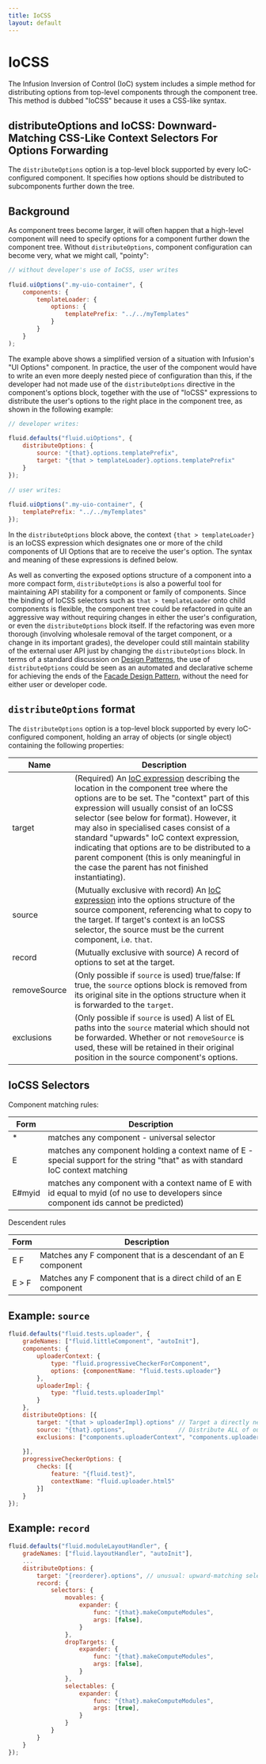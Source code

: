 ```yaml
---
title: IoCSS
layout: default
---
```


# IoCSS #

The Infusion Inversion of Control (IoC) system includes a simple method for distributing options from top-level components through the component tree. This method is dubbed "IoCSS" because it uses a CSS-like syntax.

## distributeOptions and IoCSS: Downward-Matching CSS-Like Context Selectors For Options Forwarding ##

The `distributeOptions` option is a top-level block supported by every IoC-configured component. It specifies how options should be distributed to subcomponents further down the tree.

## Background ##

As component trees become larger, it will often happen that a high-level component will need to specify options for a component further down the component tree. Without `distributeOptions`, component configuration can become very, what we might call, "pointy":

```javascript
// without developer's use of IoCSS, user writes
 
fluid.uiOptions(".my-uio-container", {
    components: {
        templateLoader: {
            options: {
                templatePrefix: "../../myTemplates"
            }
        }
    }
); 
```

The example above shows a simplified version of a situation with Infusion's "UI Options" component. In practice, the user of the component would have to write an even more deeply nested piece of configuration than this, if the developer had not made use of the `distributeOptions` directive in the component's options block, together with the use of "IoCSS" expressions to distribute the user's options to the right place in the component tree, as shown in the following example:

```javascript
// developer writes:
 
fluid.defaults("fluid.uiOptions", {
    distributeOptions: {
        source: "{that}.options.templatePrefix",
        target: "{that > templateLoader}.options.templatePrefix"
    }
});
 
// user writes:
 
fluid.uiOptions(".my-uio-container", {
    templatePrefix: "../../myTemplates"
});
```

In the `distributeOptions` block above, the context `{that > templateLoader}` is an IoCSS expression which designates one or more of the child components of UI Options that are to receive the user's option. The syntax and meaning of these expressions is defined below.

As well as converting the exposed options structure of a component into a more compact form, `distributeOptions` is also a powerful tool for maintaining API stability for a component or family of components. Since the binding of IoCSS selectors such as `that > templateLoader` onto child components is flexible, the component tree could be refactored in quite an aggressive way without requiring changes in either the user's configuration, or even the `distributeOptions` block itself. If the refactoring was even more thorough (involving wholesale removal of the target component, or a change in its important grades), the developer could still maintain stability of the external user API just by changing the `distributeOptions` block. In terms of a standard discussion on [Design Patterns](https://en.wikipedia.org/wiki/Software_design_pattern "Design Patterns"), the use of `distributeOptions` could be seen as an automated and declarative scheme for achieving the ends of the [Facade Design Pattern](https://en.wikipedia.org/wiki/Facade_pattern "Facade Design Pattern"), without the need for either user or developer code.

## `distributeOptions` format ##

The `distributeOptions` option is a top-level block supported by every IoC-configured component, holding an array of objects (or single object) containing the following properties:

| Name | Description |
|------|-------------|
|target|(Required) An [IoC expression](IoCReferences.md) describing the location in the component tree where the options are to be set. The "context" part of this expression will usually consist of an IoCSS selector (see below for format). However, it may also in specialised cases consist of a standard "upwards" IoC context expression, indicating that options are to be distributed to a parent component (this is only meaningful in the case the parent has not finished instantiating).|
|source|(Mutually exclusive with record) An [IoC expression](IoCReferences.md) into the options structure of the source component, referencing what to copy to the target. If target's context is an IoCSS selector, the source must be the current component, i.e. `that`.|
|record|(Mutually exclusive with source) A record of options to set at the target.|
|removeSource|(Only possible if `source` is used) true/false: If true, the `source` options block is removed from its original site in the options structure when it is forwarded to the `target`.|
|exclusions|(Only possible if `source` is used) A list of EL paths into the `source` material which should not be forwarded. Whether or not `removeSource` is used, these will be retained in their original position in the source component's options.|

## IoCSS Selectors ##

Component matching rules:

| Form | Description |
|------|-------------|
|*|matches any component - universal selector|
|E|matches any component holding a context name of E - special support for the string "that" as with standard IoC context matching|
|E#myid|matches any component with a context name of E with id equal to myid (of no use to developers since component ids cannot be predicted)|

Descendent rules

| Form | Description |
|------|-------------|
|E F|Matches any F component that is a descendant of an E component|
|E > F|Matches any F component that is a direct child of an E component|

## Example: `source` ##
```javascript
fluid.defaults("fluid.tests.uploader", {
    gradeNames: ["fluid.littleComponent", "autoInit"],
    components: {
        uploaderContext: {
            type: "fluid.progressiveCheckerForComponent",
            options: {componentName: "fluid.tests.uploader"}
        },
        uploaderImpl: {
            type: "fluid.tests.uploaderImpl"
        }
    },
    distributeOptions: [{
        target: "{that > uploaderImpl}.options" // Target a directly nested component matching the context "uploaderImpl"
        source: "{that}.options",               // Distribute ALL of our options there, except exclusions:
        exclusions: ["components.uploaderContext", "components.uploaderImpl"], // options targetted directly at these subcomponents are left undisturbed in place
 
    }],
    progressiveCheckerOptions: {
        checks: [{
            feature: "{fluid.test}",
            contextName: "fluid.uploader.html5"
        }]
    }
});
```

## Example: `record` ##
```javascript
fluid.defaults("fluid.moduleLayoutHandler", {
    gradeNames: ["fluid.layoutHandler", "autoInit"],
    ...
    distributeOptions: {
        target: "{reorderer}.options", // unusual: upward-matching selector distributes options back to parent before instantiation ends
        record: {
            selectors: {
                movables: {
                    expander: {
                        func: "{that}.makeComputeModules",
                        args: [false],
                    }
                },
                dropTargets: {
                    expander: {
                        func: "{that}.makeComputeModules",
                        args: [false],
                    }
                },
                selectables: {
                    expander: {
                        func: "{that}.makeComputeModules",
                        args: [true],
                    }
                }
            }
        }
    }
});
```